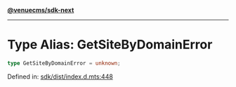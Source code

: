 [**@venuecms/sdk-next**](../Index.md)

***

# Type Alias: GetSiteByDomainError

```ts
type GetSiteByDomainError = unknown;
```

Defined in: [sdk/dist/index.d.mts:448](https://github.com/venuecms/sdk/blob/0048e875fedcd11f329f993e4088b84401af4036/packages/sdk/dist/index.d.mts#L448)
